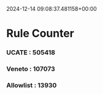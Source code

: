 2024-12-14 09:08:37.481158+00:00
# Rule Counter 
 ### UCATE : 505418

 ### Veneto : 107073

 ### Allowlist : 13930